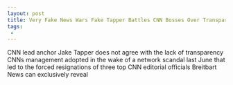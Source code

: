 ```yaml
---
layout: post
title: Very Fake News Wars Fake Tapper Battles CNN Bosses Over Transparency
tags:
 -
---
```

CNN lead anchor Jake Tapper does not agree with the lack of transparency CNNs management adopted in the wake of a network scandal last June that led to the forced resignations of three top CNN editorial officials Breitbart News can exclusively reveal
